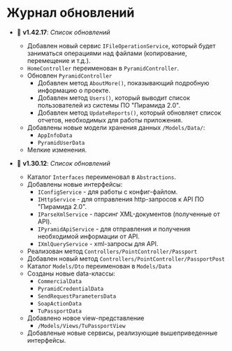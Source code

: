 
# Журнал обновлений

- 🚀 **v1.42.17**: _Список обновлений_
  - Добавлен новый сервис `IFileOperationService`, который будет заниматься операциями над файлами (копирование, перемещение и т.д.).
  - `HomeController` переименован в `PyramidController`.
  - Обновлен `PyramidController`
    - Добавлен метод `AboutMore()`, показывающий подробную информацию о проекте.
    - Добавлен метод `Users()`, который выводит список пользователей из системы ПО "Пирамида 2.0".
    - Добавлен метод `UpdateReports()`, который обновляет список отчетов, необходимых для работы приложения.
  - Добавлены новые модели хранения данных `/Models/Data/`:
    - `AppInfoData`
    - `PyramidUserData`
  - Мелкие изменения.

- 🚀 **v1.30.12**: _Список обновлений_
  - Каталог `Interfaces` переименовал в `Abstractions`.
  - Добавлены новые интерфейсы:
    - `IConfigService` - для работы с конфиг-файлом.
    - `IHttpService` - для отправления http-запросов к API ПО "Пирамида 2.0".
    - `IParseXmlService` - парсинг XML-документов (полученные от API).
    - `IPyramidApiService` - для отправления и получения необходимой информации от API.
    - `IXmlQueryService` - xml-запросы для API.
  - Реализован метод `Controllers/PointController/Passport`
  - Добавлен новый метод `Controllers/PointController/PassportPost`
  - Каталог `Models/Dto` переименован в `Models/Data`
  - Созданы новые data-классы:
    - `CommercialData`
    - `PyramidCredentialData`
    - `SendRequestParametersData`
    - `SoapActionData`
    - `TuPassportData`
  - Добавлено новое view-представление
    - `/Models/Views/TuPassportView`
  - Добавленые новые сервисы, реализующие вышеприведенные интерфейсы.

